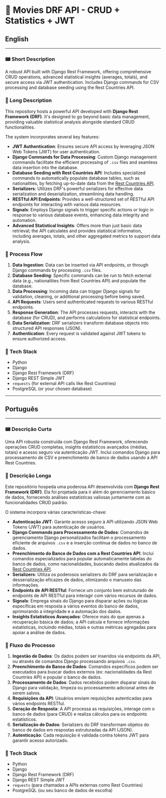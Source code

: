 # 🤖 Movies DRF API - CRUD + Statistics + JWT

## English

---

### 📟 Short Description

A robust API built with Django Rest Framework, offering comprehensive CRUD operations, advanced statistical insights (averages, totals), and secure access via JWT authentication. Includes Django commands for CSV processing and database seeding using the Rest Countries API.

### 📄 Long Description

This repository hosts a powerful API developed with **Django Rest Framework (DRF)**. It's designed to go beyond basic data management, providing valuable statistical analysis alongside standard CRUD functionalities.

The system incorporates several key features:

* **JWT Authentication**: Ensures secure API access by leveraging JSON Web Tokens (JWT) for user authentication.
* **Django Commands for Data Processing**: Custom Django management commands facilitate the efficient processing of `.csv` files and seamless data insertion into the database.
* **Database Seeding with Rest Countries API**: Includes specialized commands to automatically populate database tables, such as nationalities, by fetching up-to-date data from the [Rest Countries API](https://restcountries.com/).
* **Serializers**: Utilizes DRF's powerful serializers for effective data serialization and deserialization, streamlining data handling.
* **RESTful API Endpoints**: Provides a well-structured set of RESTful API endpoints for interacting with various data resources.
* **Signals**: Employs Django signals to trigger specific actions or logic in response to various database events, enhancing data integrity and automation.
* **Advanced Statistical Insights**: Offers more than just basic data retrieval; the API calculates and provides statistical information, including averages, totals, and other aggregated metrics to support data analysis.

### 🔄 Process Flow

1.  **Data Ingestion**: Data can be inserted via API endpoints, or through Django commands by processing `.csv` files.
2.  **Database Seeding**: Specific commands can be run to fetch external data (e.g., nationalities from Rest Countries API) and populate the database.
3.  **Data Processing**: Incoming data can trigger Django signals for validation, cleaning, or additional processing before being saved.
4.  **API Requests**: Users send authenticated requests to various RESTful endpoints.
5.  **Response Generation**: The API processes requests, interacts with the database (for CRUD), and performs calculations for statistical endpoints.
6.  **Data Serialization**: DRF serializers transform database objects into structured API responses (JSON).
7.  **Authentication**: Every request is validated against JWT tokens to ensure authorized access.

### 🧰 Tech Stack

* Python
* Django
* Django Rest Framework (DRF)
* Django REST Simple JWT
* `requests` (for external API calls like Rest Countries)
* PostgreSQL (or your chosen database)

---

## Português

---

### 📟 Descrição Curta

Uma API robusta construída com Django Rest Framework, oferecendo operações CRUD completas, insights estatísticos avançados (médias, totais) e acesso seguro via autenticação JWT. Inclui comandos Django para processamento de CSV e preenchimento de banco de dados usando a API Rest Countries.

### 📄 Descrição Longa

Este repositório hospeda uma poderosa API desenvolvida com **Django Rest Framework (DRF)**. Ela foi projetada para ir além do gerenciamento básico de dados, fornecendo análises estatísticas valiosas juntamente com as funcionalidades CRUD padrão.

O sistema incorpora várias características-chave:

* **Autenticação JWT**: Garante acesso seguro à API utilizando JSON Web Tokens (JWT) para autenticação de usuários.
* **Django Commands para Processamento de Dados**: Comandos de gerenciamento Django personalizados facilitam o processamento eficiente de arquivos `.csv` e a inserção contínua de dados no banco de dados.
* **Preenchimento do Banco de Dados com a Rest Countries API**: Inclui comandos especializados para popular automaticamente tabelas do banco de dados, como nacionalidades, buscando dados atualizados da [Rest Countries API](https://restcountries.com/).
* **Serializers**: Utiliza os poderosos serializers do DRF para serialização e desserialização eficazes de dados, otimizando o manuseio das informações.
* **Endpoints de API RESTful**: Fornece um conjunto bem estruturado de endpoints de API RESTful para interagir com vários recursos de dados.
* **Signals**: Emprega sinais do Django para disparar ações ou lógicas específicas em resposta a vários eventos do banco de dados, aprimorando a integridade e a automação dos dados.
* **Insights Estatísticos Avançados**: Oferece mais do que apenas a recuperação básica de dados; a API calcula e fornece informações estatísticas, incluindo médias, totais e outras métricas agregadas para apoiar a análise de dados.

### 🔄 Fluxo do Processo

1.  **Ingestão de Dados**: Os dados podem ser inseridos via endpoints da API, ou através de comandos Django processando arquivos `.csv`.
2.  **Preenchimento do Banco de Dados**: Comandos específicos podem ser executados para buscar dados externos (ex: nacionalidades da Rest Countries API) e popular o banco de dados.
3.  **Processamento de Dados**: Dados recebidos podem disparar sinais do Django para validação, limpeza ou processamento adicional antes de serem salvos.
4.  **Requisições da API**: Usuários enviam requisições autenticadas para vários endpoints RESTful.
5.  **Geração de Resposta**: A API processa as requisições, interage com o banco de dados (para CRUD) e realiza cálculos para os endpoints estatísticos.
6.  **Serialização de Dados**: Serializers do DRF transformam objetos do banco de dados em respostas estruturadas da API (JSON).
7.  **Autenticação**: Cada requisição é validada contra tokens JWT para garantir acesso autorizado.

### 🧰 Tech Stack

* Python
* Django
* Django Rest Framework (DRF)
* Django REST Simple JWT
* `requests` (para chamadas a APIs externas como Rest Countries)
* PostgreSQL (ou seu banco de dados de escolha)
